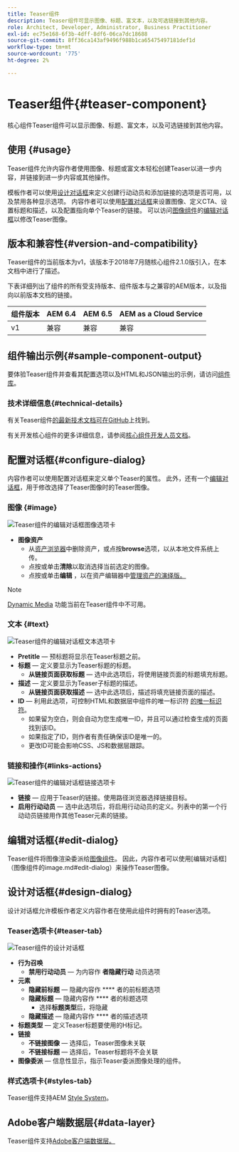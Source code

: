 ```yaml
---
title: Teaser组件
description: Teaser组件可显示图像、标题、富文本，以及可选链接到其他内容。
role: Architect, Developer, Administrator, Business Practitioner
exl-id: ec75e168-6f3b-4dff-8df6-06ca7dc18688
source-git-commit: 8ff36ca143af9496f988b1ca65475497181def1d
workflow-type: tm+mt
source-wordcount: '775'
ht-degree: 2%

---
```


# Teaser组件{#teaser-component}

核心组件Teaser组件可以显示图像、标题、富文本，以及可选链接到其他内容。

## 使用 {#usage}

Teaser组件允许内容作者使用图像、标题或富文本轻松创建Teaser以进一步内容，并链接到进一步内容或其他操作。

模板作者可以使用[设计对话框](#design-dialog)来定义创建行动动员和添加链接的选项是否可用，以及禁用各种显示选项。 内容作者可以使用[配置对话框](#configure-dialog)来设置图像、定义CTA、设置标题和描述，以及配置指向单个Teaser的链接。 可以访问[图像组件](image.md)的[编辑对话框](image.md#edit-dialog)以修改Teaser图像。

## 版本和兼容性{#version-and-compatibility}

Teaser组件的当前版本为v1，该版本于2018年7月随核心组件2.1.0版引入，在本文档中进行了描述。

下表详细列出了组件的所有受支持版本、组件版本与之兼容的AEM版本，以及指向以前版本文档的链接。

| 组件版本 | AEM 6.4 | AEM 6.5 | AEM as a Cloud Service |
|---|---|---|---|
| v1 | 兼容 | 兼容 | 兼容 |

## 组件输出示例{#sample-component-output}

要体验Teaser组件并查看其配置选项以及HTML和JSON输出的示例，请访问[组件库](https://adobe.com/go/aem_cmp_library_teaser)。

### 技术详细信息{#technical-details}

有关Teaser组件[的最新技术文档可在GitHub](https://adobe.com/go/aem_cmp_tech_teaser_v1)上找到。

有关开发核心组件的更多详细信息，请参阅[核心组件开发人员文档](/help/developing/overview.md)。

## 配置对话框{#configure-dialog}

内容作者可以使用配置对话框来定义单个Teaser的属性。 此外，还有一个[编辑对话框](#edit-dialog)，用于修改选择了Teaser图像时的Teaser图像。

### 图像 {#image}

![Teaser组件的编辑对话框图像选项卡](/help/assets/teaser-edit-image.png)

* **图像资产**
   * 从[资产浏览器](https://docs.adobe.com/content/help/en/experience-manager-cloud-service/sites/authoring/fundamentals/environment-tools.html)中删除资产，或点按&#x200B;**browse**&#x200B;选项，以从本地文件系统上传。
   * 点按或单击&#x200B;**清除**&#x200B;以取消选择当前选定的图像。
   * 点按或单击&#x200B;**编辑** ，以在资产编辑器中[管理资产的演绎版。](https://docs.adobe.com/content/help/en/experience-manager-cloud-service/assets/manage/manage-digital-assets.html)

>[!NOTE]
>
>[Dynamic Media](image.md#dynamic-media) 功能当前在Teaser组件中不可用。

### 文本 {#text}

![Teaser组件的编辑对话框文本选项卡](/help/assets/teaser-edit-text.png)

* **Pretitle**  — 预标题将显示在Teaser标题之前。
* **标题**  — 定义要显示为Teaser标题的标题。
   * **从链接页面获取标题**  — 选中此选项后，将使用链接页面的标题填充标题。
* **描述**  — 定义要显示为Teaser子标题的描述。
   * **从链接页面获取描述**  — 选中此选项后，描述将填充链接页面的描述。
* **ID**  — 利用此选项，可控制HTML和数据层中组件的唯一标识符 [的唯一标识符](/help/developing/data-layer/overview.md)。
   * 如果留为空白，则会自动为您生成唯一ID，并且可以通过检查生成的页面找到该ID。
   * 如果指定了ID，则作者有责任确保该ID是唯一的。
   * 更改ID可能会影响CSS、JS和数据层跟踪。

### 链接和操作{#links-actions}

![Teaser组件的编辑对话框链接选项卡](/help/assets/teaser-edit-link.png)

* **链接**  — 应用于Teaser的链接。使用路径浏览器选择链接目标。
* **启用行动动员**  — 选中此选项后，将启用行动动员的定义。列表中的第一个行动动员链接用作其他Teaser元素的链接。

## 编辑对话框{#edit-dialog}

Teaser组件将图像渲染委派给[图像组件](image.md)。 因此，内容作者可以使用[编辑对话框]（图像组件的image.md#edit-dialog）来操作Teaser图像。

## 设计对话框{#design-dialog}

设计对话框允许模板作者定义内容作者在使用此组件时拥有的Teaser选项。

### Teaser选项卡{#teaser-tab}

![Teaser组件的设计对话框](/help/assets/teaser-design.png)

* **行为召唤**
   * **禁用行动动员**  — 为内容作 **者隐藏行动** 动员选项
* **元素**
   * **隐藏前标题**  — 隐藏内容作 **** 者的前标题选项
   * **隐藏标题**  — 隐藏内容作 **** 者的标题选项
      * 选择&#x200B;**标题类型**&#x200B;后，将隐藏
   * **隐藏描述**  — 隐藏内容作 **** 者的描述选项
* **标题类型**  — 定义Teaser标题要使用的H标记。
* **链接**
   * **不链接图像**  — 选择后，Teaser图像未关联
   * **不链接标题**  — 选择后，Teaser标题将不会关联
* **图像委派**  — 信息性显示，指示Teaser委派图像处理的组件。

### 样式选项卡{#styles-tab}

Teaser组件支持AEM [Style System](/help/get-started/authoring.md#component-styling)。

## Adobe客户端数据层{#data-layer}

Teaser组件支持[Adobe客户端数据层。](/help/developing/data-layer/overview.md)
